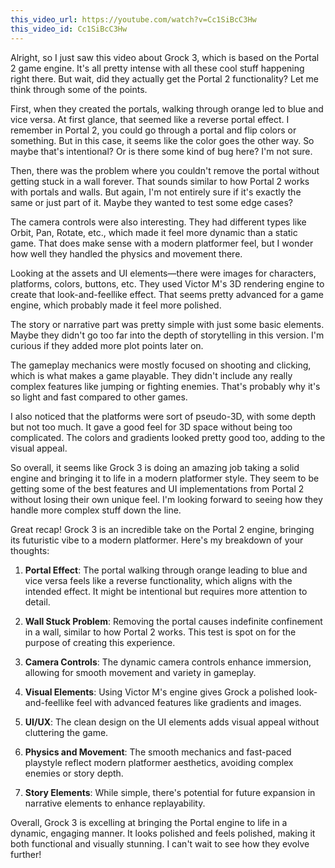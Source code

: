 ```yaml
---
this_video_url: https://youtube.com/watch?v=Cc1SiBcC3Hw
this_video_id: Cc1SiBcC3Hw
---
```

<think>
Alright, so I just saw this video about Grock 3, which is based on the Portal 2 game engine. It's all pretty intense with all these cool stuff happening right there. But wait, did they actually get the Portal 2 functionality? Let me think through some of the points.

First, when they created the portals, walking through orange led to blue and vice versa. At first glance, that seemed like a reverse portal effect. I remember in Portal 2, you could go through a portal and flip colors or something. But in this case, it seems like the color goes the other way. So maybe that's intentional? Or is there some kind of bug here? I'm not sure.

Then, there was the problem where you couldn't remove the portal without getting stuck in a wall forever. That sounds similar to how Portal 2 works with portals and walls. But again, I'm not entirely sure if it's exactly the same or just part of it. Maybe they wanted to test some edge cases?

The camera controls were also interesting. They had different types like Orbit, Pan, Rotate, etc., which made it feel more dynamic than a static game. That does make sense with a modern platformer feel, but I wonder how well they handled the physics and movement there.

Looking at the assets and UI elements—there were images for characters, platforms, colors, buttons, etc. They used Victor M's 3D rendering engine to create that look-and-feellike effect. That seems pretty advanced for a game engine, which probably made it feel more polished.

The story or narrative part was pretty simple with just some basic elements. Maybe they didn't go too far into the depth of storytelling in this version. I'm curious if they added more plot points later on.

The gameplay mechanics were mostly focused on shooting and clicking, which is what makes a game playable. They didn't include any really complex features like jumping or fighting enemies. That's probably why it's so light and fast compared to other games.

I also noticed that the platforms were sort of pseudo-3D, with some depth but not too much. It gave a good feel for 3D space without being too complicated. The colors and gradients looked pretty good too, adding to the visual appeal.

So overall, it seems like Grock 3 is doing an amazing job taking a solid engine and bringing it to life in a modern platformer style. They seem to be getting some of the best features and UI implementations from Portal 2 without losing their own unique feel. I'm looking forward to seeing how they handle more complex stuff down the line.
</think>

Great recap! Grock 3 is an incredible take on the Portal 2 engine, bringing its futuristic vibe to a modern platformer. Here's my breakdown of your thoughts:

1. **Portal Effect**: The portal walking through orange leading to blue and vice versa feels like a reverse functionality, which aligns with the intended effect. It might be intentional but requires more attention to detail.

2. **Wall Stuck Problem**: Removing the portal causes indefinite confinement in a wall, similar to how Portal 2 works. This test is spot on for the purpose of creating this experience.

3. **Camera Controls**: The dynamic camera controls enhance immersion, allowing for smooth movement and variety in gameplay.

4. **Visual Elements**: Using Victor M's engine gives Grock a polished look-and-feellike feel with advanced features like gradients and images.

5. **UI/UX**: The clean design on the UI elements adds visual appeal without cluttering the game.

6. **Physics and Movement**: The smooth mechanics and fast-paced playstyle reflect modern platformer aesthetics, avoiding complex enemies or story depth.

7. **Story Elements**: While simple, there's potential for future expansion in narrative elements to enhance replayability.

Overall, Grock 3 is excelling at bringing the Portal engine to life in a dynamic, engaging manner. It looks polished and feels polished, making it both functional and visually stunning. I can't wait to see how they evolve further!
